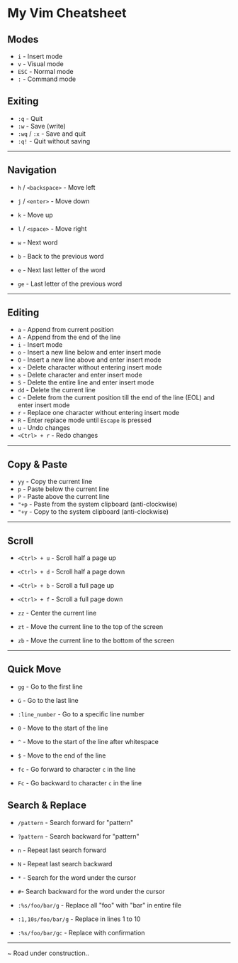 # My Vim Cheatsheet

## Modes
- `i` - Insert mode
- `v` - Visual mode
- `ESC` - Normal mode
- `:` - Command mode

## Exiting
- `:q` - Quit  
- `:w` - Save (write)  
- `:wq` / `:x` - Save and quit  
- `:q!` - Quit without saving  

---

## Navigation
- `h` / `<backspace>` - Move left  
- `j` / `<enter>` - Move down  
- `k` - Move up  
- `l` / `<space>` - Move right  

- `w` - Next word  
- `b` - Back to the previous word  
- `e` - Next last letter of the word  
- `ge` - Last letter of the previous word  

---

## Editing
- `a` - Append from current position  
- `A` - Append from the end of the line  
- `i` - Insert mode  
- `o` - Insert a new line below and enter insert mode  
- `O` - Insert a new line above and enter insert mode  
- `x` - Delete character without entering insert mode  
- `s` - Delete character and enter insert mode  
- `S` - Delete the entire line and enter insert mode  
- `dd` - Delete the current line  
- `C` - Delete from the current position till the end of the line (EOL) and enter insert mode  
- `r` - Replace one character without entering insert mode  
- `R` - Enter replace mode until `Escape` is pressed  
- `u` - Undo changes  
- `<Ctrl> + r` - Redo changes  

---

## Copy & Paste
- `yy` - Copy the current line  
- `p` - Paste below the current line  
- `P` - Paste above the current line  
- `"+p` - Paste from the system clipboard (anti-clockwise)  
- `"+y` - Copy to the system clipboard (anti-clockwise)  

---

## Scroll
- `<Ctrl> + u` - Scroll half a page up  
- `<Ctrl> + d` - Scroll half a page down  
- `<Ctrl> + b` - Scroll a full page up  
- `<Ctrl> + f` - Scroll a full page down  

- `zz` - Center the current line  
- `zt` - Move the current line to the top of the screen  
- `zb` - Move the current line to the bottom of the screen  

---

## Quick Move
- `gg` - Go to the first line  
- `G` - Go to the last line  
- `:line_number` - Go to a specific line number  

- `0` - Move to the start of the line  
- `^` - Move to the start of the line after whitespace  
- `$` - Move to the end of the line  

- `fc` - Go forward to character `c` in the line  
- `Fc` - Go backward to character `c` in the line

## Search & Replace
- `/pattern` - Search forward for "pattern"  
- `?pattern` - Search backward for "pattern"  
- `n` - Repeat last search forward  
- `N` - Repeat last search backward  
- `*` - Search for the word under the cursor  
- `#`- Search backward for the word under the cursor  

- `:%s/foo/bar/g` - Replace all "foo" with "bar" in entire file  
- `:1,10s/foo/bar/g` - Replace in lines 1 to 10  
- `:%s/foo/bar/gc` - Replace with confirmation  

---

~ Road under construction..
